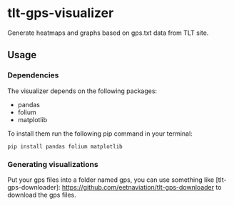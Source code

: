 # tlt-gps-visualizer
Generate heatmaps and graphs based on gps.txt data from TLT site.

## Usage
### Dependencies
The visualizer depends on the following packages:
- pandas
- folium
- matplotlib

To install them run the following pip command in your terminal:
```
pip install pandas folium matplotlib
```
### Generating visualizations
Put your gps files into a folder named gps, you can use something like [tlt-gps-downloader]: https://github.com/eetnaviation/tlt-gps-downloader to download the gps files.